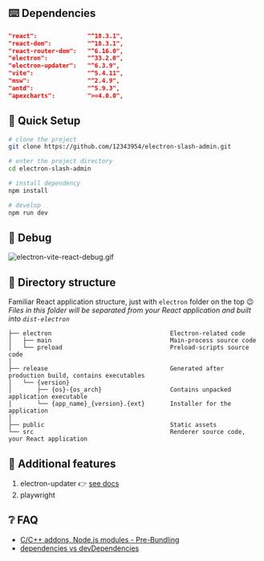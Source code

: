 <!-- <table>
  <tbody>
    <tr>
      <td><img src="./public/demo/1.jpg" /></td>
      <td><img src="./public/demo/14.jpg" /></td>
    </tr>
    <tr>
      <td><img src="./public/demo/2.jpg" /></td>
      <td><img src="./public/demo/11.jpg" /></td>
    </tr>
    <tr>
      <td><img src="./public/demo/4.jpg" /></td>
      <td><img src="./public/demo/12.jpg" /></td>
    </tr>
    <tr>
      <td><img src="./public/demo/3.jpg" /></td>
      <td><img src="./public/demo/5.jpg" /></td>
    </tr>
    <tr>
      <td><img src="./public/demo/6.jpg" /></td>
      <td><img src="./public/demo/7.jpg" /></td>
    </tr>
    <tr>
      <td><img src="./public/demo/8.jpg" /></td>
      <td><img src="./public/demo/9.jpg" /></td>
    </tr>
    <tr>
      <td><img src="./public/demo/10.jpg" /></td>
      <td><img src="./public/demo/13.jpg" /></td>
    </tr>
    <tr>
      <td><img src="./public/demo/19.jpg" /></td>
      <td><img src="./public/demo/20.jpg" /></td>
    </tr>
  </tbody>
</table>

<br/>

# electron-slash-admin

An electron boilerplate base on:
1. [electron-vite-react](https://github.com/electron-vite/electron-vite-react) 
2. [slash-admin](https://github.com/d3george/slash-admin)

<hr/>
<br/>

[![awesome-vite](https://awesome.re/mentioned-badge.svg)](https://github.com/vitejs/awesome-vite)
![GitHub stars](https://img.shields.io/github/stars/caoxiemeihao/vite-react-electron?color=fa6470)
![GitHub issues](https://img.shields.io/github/issues/caoxiemeihao/vite-react-electron?color=d8b22d)
![GitHub license](https://img.shields.io/github/license/caoxiemeihao/vite-react-electron)
[![Required Node.JS >= 14.18.0 || >=16.0.0](https://img.shields.io/static/v1?label=node&message=14.18.0%20||%20%3E=16.0.0&logo=node.js&color=3f893e)](https://nodejs.org/about/releases)

English | [简体中文](README.zh-CN.md)

## 👀 Overview

📦 Ready out of the box  
🎯 Based on the official [template-react-ts](https://github.com/vitejs/vite/tree/main/packages/create-vite/template-react-ts), project structure will be familiar to you  
🌱 Easily extendable and customizable  
💪 Supports Node.js API in the renderer process  
🔩 Supports C/C++ native addons  
🐞 Debugger configuration included  
🖥 Easy to implement multiple windows   -->

## ⌨️ Dependencies

```json
"react":              "^18.3.1",
"react-dom":          "^18.3.1",
"react-router-dom":   "^6.16.0",
"electron":           "^33.2.0",
"electron-updater":   "^6.3.9",
"vite":               "^5.4.11",
"msw":                "^2.4.9",
"antd":               "^5.9.3",
"apexcharts":         ">=4.0.0",
```

## 🛫 Quick Setup

```sh
# clone the project
git clone https://github.com/12343954/electron-slash-admin.git

# enter the project directory
cd electron-slash-admin

# install dependency
npm install

# develop
npm run dev
```

## 🐞 Debug

![electron-vite-react-debug.gif](/electron-vite-react-debug.gif)

## 📂 Directory structure

Familiar React application structure, just with `electron` folder on the top :wink:  
*Files in this folder will be separated from your React application and built into `dist-electron`*  

```tree
├── electron                                 Electron-related code
│   ├── main                                 Main-process source code
│   └── preload                              Preload-scripts source code
│
├── release                                  Generated after production build, contains executables
│   └── {version}
│       ├── {os}-{os_arch}                   Contains unpacked application executable
│       └── {app_name}_{version}.{ext}       Installer for the application
│
├── public                                   Static assets
└── src                                      Renderer source code, your React application
```

<!--
## 🚨 Be aware

This template integrates Node.js API to the renderer process by default. If you want to follow **Electron Security Concerns** you might want to disable this feature. You will have to expose needed API by yourself.  

To get started, remove the option as shown below. This will [modify the Vite configuration and disable this feature](https://github.com/electron-vite/vite-plugin-electron-renderer#config-presets-opinionated).

```diff
# vite.config.ts

export default {
  plugins: [
    ...
-   // Use Node.js API in the Renderer-process
-   renderer({
-     nodeIntegration: true,
-   }),
    ...
  ],
}
```
-->

## 🔧 Additional features

1. electron-updater 👉 [see docs](src/components/update/README.md)
1. playwright

## ❔ FAQ

- [C/C++ addons, Node.js modules - Pre-Bundling](https://github.com/electron-vite/vite-plugin-electron-renderer#dependency-pre-bundling)
- [dependencies vs devDependencies](https://github.com/electron-vite/vite-plugin-electron-renderer#dependencies-vs-devdependencies)

